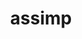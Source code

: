 ---
title: "assimp"
layout: cache
categories: [package, develop-2024-10-27]
meta: {"versions": ["5.4.3"], "compilers": ["gcc@=11.1.0", "gcc@=11.4.0", "oneapi@=2024.2.1"], "oss": ["ubuntu20.04", "ubuntu22.04"], "platforms": ["linux"], "targets": ["neoverse_v1", "x86_64_v3"], "stacks": ["data-vis-sdk", "e4s", "e4s-neoverse_v1", "e4s-oneapi", "root"], "num_specs": 4, "num_specs_by_stack": {"root": 4, "data-vis-sdk": 1, "e4s-neoverse_v1": 1, "e4s": 1, "e4s-oneapi": 1}}
spec_details: [{"hash": "3ntgu7jr3ykamulp6ndhsz6tdew6jis6", "compiler": "gcc@=11.1.0", "versions": ["5.4.3"], "os": "ubuntu20.04", "platform": "linux", "target": "x86_64_v3", "variants": ["build_system=cmake", "build_type=Release", "generator=make", "~ipo", "+shared"], "stacks": ["root", "data-vis-sdk"], "size": "-", "tarball": "https://binaries.spack.io/develop-2024-10-27/build_cache/linux-ubuntu20.04-x86_64_v3/gcc-11.1.0/assimp-5.4.3/linux-ubuntu20.04-x86_64_v3-gcc-11.1.0-assimp-5.4.3-3ntgu7jr3ykamulp6ndhsz6tdew6jis6.spack"}, {"hash": "svj6gqifti55lhzxak7hpu5kcnmiepj5", "compiler": "gcc@=11.4.0", "versions": ["5.4.3"], "os": "ubuntu22.04", "platform": "linux", "target": "neoverse_v1", "variants": ["build_system=cmake", "build_type=Release", "generator=make", "~ipo", "+shared"], "stacks": ["root", "e4s-neoverse_v1"], "size": "-", "tarball": "https://binaries.spack.io/develop-2024-10-27/build_cache/linux-ubuntu22.04-neoverse_v1/gcc-11.4.0/assimp-5.4.3/linux-ubuntu22.04-neoverse_v1-gcc-11.4.0-assimp-5.4.3-svj6gqifti55lhzxak7hpu5kcnmiepj5.spack"}, {"hash": "d4daucyygajrzevckecczzwnau5v5j7d", "compiler": "gcc@=11.4.0", "versions": ["5.4.3"], "os": "ubuntu22.04", "platform": "linux", "target": "x86_64_v3", "variants": ["build_system=cmake", "build_type=Release", "generator=make", "~ipo", "+shared"], "stacks": ["e4s", "root"], "size": "-", "tarball": "https://binaries.spack.io/develop-2024-10-27/build_cache/linux-ubuntu22.04-x86_64_v3/gcc-11.4.0/assimp-5.4.3/linux-ubuntu22.04-x86_64_v3-gcc-11.4.0-assimp-5.4.3-d4daucyygajrzevckecczzwnau5v5j7d.spack"}, {"hash": "hpz24kn4t6ybp7rjmvakcaymg7smiwkn", "compiler": "oneapi@=2024.2.1", "versions": ["5.4.3"], "os": "ubuntu22.04", "platform": "linux", "target": "x86_64_v3", "variants": ["build_system=cmake", "build_type=Release", "generator=make", "~ipo", "+shared"], "stacks": ["e4s-oneapi", "root"], "size": "-", "tarball": "https://binaries.spack.io/develop-2024-10-27/build_cache/linux-ubuntu22.04-x86_64_v3/oneapi-2024.2.1/assimp-5.4.3/linux-ubuntu22.04-x86_64_v3-oneapi-2024.2.1-assimp-5.4.3-hpz24kn4t6ybp7rjmvakcaymg7smiwkn.spack"}]
---